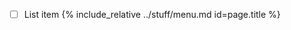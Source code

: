  - [ ] List item
{%  include_relative ../stuff/menu.md id=page.title %}
<!--stackedit_data:
eyJoaXN0b3J5IjpbMTk3Mzg2NzY5OF19
-->